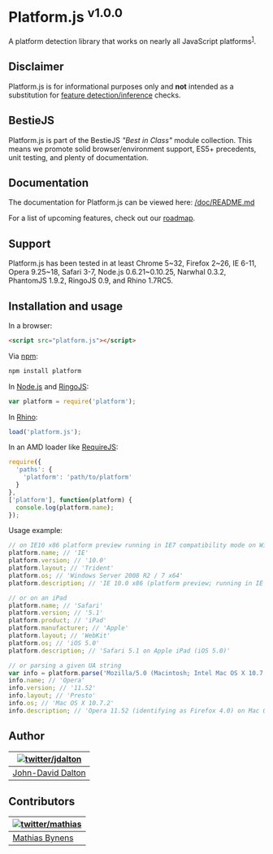 # Platform.js <sup>v1.0.0</sup>

A platform detection library that works on nearly all JavaScript platforms<sup><a name="fnref1" href="#fn1">1</a></sup>.

## Disclaimer

Platform.js is for informational purposes only and **not** intended as a substitution for [feature detection/inference](http://allyoucanleet.com/post/18087210413/feature-testing-costs#screencast2) checks.

## BestieJS

Platform.js is part of the BestieJS *"Best in Class"* module collection. This means we promote solid browser/environment support, ES5+ precedents, unit testing, and plenty of documentation.

## Documentation

The documentation for Platform.js can be viewed here: [/doc/README.md](https://github.com/bestiejs/platform.js/blob/master/doc/README.md#readme)

For a list of upcoming features, check out our [roadmap](https://github.com/bestiejs/platform.js/wiki/Roadmap).

## Support

Platform.js has been tested in at least Chrome 5~32, Firefox 2~26, IE 6-11, Opera 9.25~18, Safari 3-7, Node.js 0.6.21~0.10.25, Narwhal 0.3.2, PhantomJS 1.9.2, RingoJS 0.9, and Rhino 1.7RC5.

## Installation and usage

In a browser:

```html
<script src="platform.js"></script>
```

Via [npm](http://npmjs.org/):

```bash
npm install platform
```

In [Node.js](http://nodejs.org/) and [RingoJS](http://ringojs.org/):

```js
var platform = require('platform');
```

In [Rhino](http://www.mozilla.org/rhino/):

```js
load('platform.js');
```

In an AMD loader like [RequireJS](http://requirejs.org/):

```js
require({
  'paths': {
    'platform': 'path/to/platform'
  }
},
['platform'], function(platform) {
  console.log(platform.name);
});
```

Usage example:

```js
// on IE10 x86 platform preview running in IE7 compatibility mode on Windows 7 64 bit edition
platform.name; // 'IE'
platform.version; // '10.0'
platform.layout; // 'Trident'
platform.os; // 'Windows Server 2008 R2 / 7 x64'
platform.description; // 'IE 10.0 x86 (platform preview; running in IE 7 mode) on Windows Server 2008 R2 / 7 x64'

// or on an iPad
platform.name; // 'Safari'
platform.version; // '5.1'
platform.product; // 'iPad'
platform.manufacturer; // 'Apple'
platform.layout; // 'WebKit'
platform.os; // 'iOS 5.0'
platform.description; // 'Safari 5.1 on Apple iPad (iOS 5.0)'

// or parsing a given UA string
var info = platform.parse('Mozilla/5.0 (Macintosh; Intel Mac OS X 10.7.2; en; rv:2.0) Gecko/20100101 Firefox/4.0 Opera 11.52');
info.name; // 'Opera'
info.version; // '11.52'
info.layout; // 'Presto'
info.os; // 'Mac OS X 10.7.2'
info.description; // 'Opera 11.52 (identifying as Firefox 4.0) on Mac OS X 10.7.2'
```

## Author

| [![twitter/jdalton](http://gravatar.com/avatar/299a3d891ff1920b69c364d061007043?s=70)](https://twitter.com/jdalton "Follow @jdalton on Twitter") |
|---|
| [John-David Dalton](http://allyoucanleet.com/) |

## Contributors

| [![twitter/mathias](http://gravatar.com/avatar/24e08a9ea84deb17ae121074d0f17125?s=70)](https://twitter.com/mathias "Follow @mathias on Twitter") |
|---|
| [Mathias Bynens](http://mathiasbynens.be/) |
